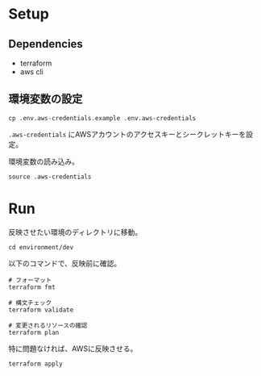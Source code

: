 # Setup

## Dependencies

- terraform
- aws cli

## 環境変数の設定

```
cp .env.aws-credentials.example .env.aws-credentials
```

`.aws-credentials` にAWSアカウントのアクセスキーとシークレットキーを設定。

環境変数の読み込み。

```
source .aws-credentials
```

# Run

反映させたい環境のディレクトリに移動。

```
cd environment/dev
```

以下のコマンドで、反映前に確認。

```
# フォーマット
terraform fmt

# 構文チェック
terraform validate

# 変更されるリソースの確認
terraform plan
```

特に問題なければ、AWSに反映させる。

```
terraform apply
```
